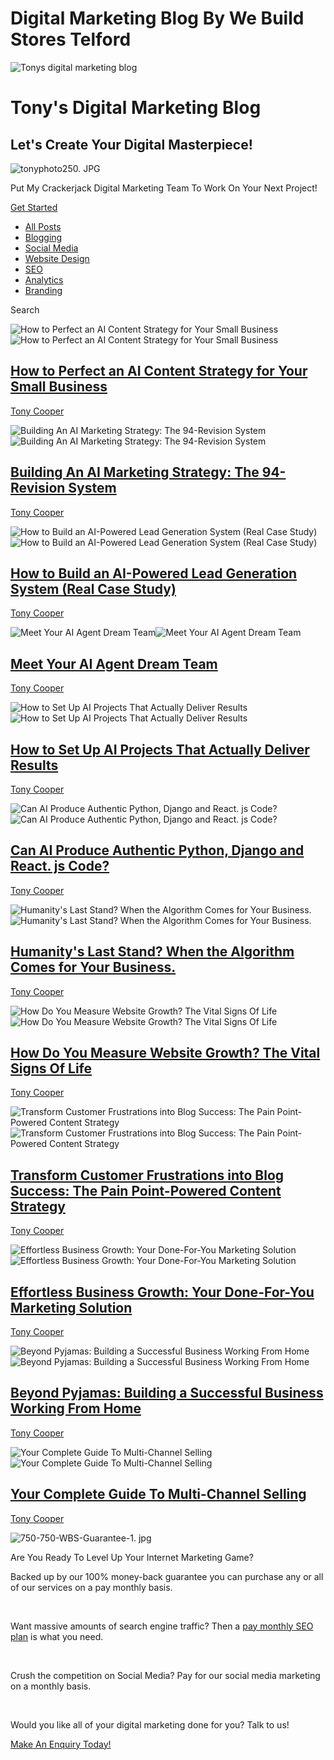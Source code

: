 # Digital Marketing Blog By We Build Stores Telford


![Tonys digital marketing blog](https://static.wixstatic.com/media/nsplsh_32a232040cb745e6b6d7981f1012f249~mv2.jpg/v1/fill/w_92,h_61,al_c,q_80,usm_0.66_1.00_0.01,blur_2,enc_avif,quality_auto/nsplsh_32a232040cb745e6b6d7981f1012f249~mv2.jpg)

# Tony's Digital Marketing Blog

## Let's Create Your Digital Masterpiece!

![tonyphoto250. JPG](https://static.wixstatic.com/media/950192_dc0a954f7cb0485ab57519268c0dd0f4~mv2.png/v1/fill/w_153,h_153,al_c,lg_1,q_85,enc_avif,quality_auto/tonyphoto250_JPG.png)

Put My Crackerjack Digital Marketing Team To Work On Your Next Project!

[Get Started](https://www.webuildstores.co.uk/contact)

 * [All Posts](https://www.webuildstores.co.uk/blog)
 * [Blogging](https://www.webuildstores.co.uk/blog/categories/blogging)
 * [Social Media](https://www.webuildstores.co.uk/blog/categories/social-media)
 * [Website Design](https://www.webuildstores.co.uk/blog/categories/website-design)
 * [SEO](https://www.webuildstores.co.uk/blog/categories/seo)
 * [Analytics](https://www.webuildstores.co.uk/blog/categories/analytics)
 * [Branding](https://www.webuildstores.co.uk/blog/categories/branding)

Search

![How to Perfect an AI Content Strategy for Your Small Business](https://static.wixstatic.com/media/950192_92c04d51be204653be1ee4642e0e6e6f~mv2.jpg/v1/fill/w_440,h_250,fp_0.50_0.50,q_30,blur_30,enc_avif,quality_auto/950192_92c04d51be204653be1ee4642e0e6e6f~mv2.webp)![How to Perfect an AI Content Strategy for Your Small Business](https://static.wixstatic.com/media/950192_92c04d51be204653be1ee4642e0e6e6f~mv2.jpg/v1/fill/w_292,h_166,fp_0.50_0.50,q_90,enc_avif,quality_auto/950192_92c04d51be204653be1ee4642e0e6e6f~mv2.webp)

## [How to Perfect an AI Content Strategy for Your Small Business](https://www.webuildstores.co.uk/post/ai-content-strategy)

[](https://www.webuildstores.co.uk/profile/tony-cooper59816/profile)

[Tony Cooper](https://www.webuildstores.co.uk/profile/tony-cooper59816/profile)


![Building An AI Marketing Strategy: The 94-Revision System](https://static.wixstatic.com/media/950192_2e6a3db090224ac081355cba15d0772d~mv2.jpg/v1/fill/w_440,h_250,fp_0.50_0.50,q_30,blur_30,enc_avif,quality_auto/950192_2e6a3db090224ac081355cba15d0772d~mv2.webp)![Building An AI Marketing Strategy: The 94-Revision System](https://static.wixstatic.com/media/950192_2e6a3db090224ac081355cba15d0772d~mv2.jpg/v1/fill/w_292,h_166,fp_0.50_0.50,q_90,enc_avif,quality_auto/950192_2e6a3db090224ac081355cba15d0772d~mv2.webp)

## [Building An AI Marketing Strategy: The 94-Revision System](https://www.webuildstores.co.uk/post/building-an-ai-marketing-strategy)

[](https://www.webuildstores.co.uk/profile/tony-cooper59816/profile)

[Tony Cooper](https://www.webuildstores.co.uk/profile/tony-cooper59816/profile)


![How to Build an AI-Powered Lead Generation System \(Real Case Study\)](https://static.wixstatic.com/media/950192_3118b8afb3eb41de8628ba06517bd8c1~mv2.jpg/v1/fill/w_440,h_250,fp_0.50_0.50,q_30,blur_30,enc_avif,quality_auto/950192_3118b8afb3eb41de8628ba06517bd8c1~mv2.webp)![How to Build an AI-Powered Lead Generation System \(Real Case Study\)](https://static.wixstatic.com/media/950192_3118b8afb3eb41de8628ba06517bd8c1~mv2.jpg/v1/fill/w_292,h_166,fp_0.50_0.50,q_90,enc_avif,quality_auto/950192_3118b8afb3eb41de8628ba06517bd8c1~mv2.webp)

## [How to Build an AI-Powered Lead Generation System (Real Case Study)](https://www.webuildstores.co.uk/post/how-to-build-an-ai-powered-lead-generation-system-real-case-study)

[](https://www.webuildstores.co.uk/profile/tony-cooper59816/profile)

[Tony Cooper](https://www.webuildstores.co.uk/profile/tony-cooper59816/profile)


![Meet Your AI Agent Dream Team](https://static.wixstatic.com/media/950192_cabe027dd68e4ab996b5a10cc03f12e0~mv2.jpg/v1/fill/w_440,h_250,fp_0.50_0.50,q_30,blur_30,enc_avif,quality_auto/950192_cabe027dd68e4ab996b5a10cc03f12e0~mv2.webp)![Meet Your AI Agent Dream Team](https://static.wixstatic.com/media/950192_cabe027dd68e4ab996b5a10cc03f12e0~mv2.jpg/v1/fill/w_292,h_166,fp_0.50_0.50,q_90,enc_avif,quality_auto/950192_cabe027dd68e4ab996b5a10cc03f12e0~mv2.webp)

## [Meet Your AI Agent Dream Team](https://www.webuildstores.co.uk/post/agent-dream-team)

[](https://www.webuildstores.co.uk/profile/tony-cooper59816/profile)

[Tony Cooper](https://www.webuildstores.co.uk/profile/tony-cooper59816/profile)


![How to Set Up AI Projects That Actually Deliver Results](https://static.wixstatic.com/media/950192_fa6f7a5735614a718d5b4ccab5e6052c~mv2.jpg/v1/fill/w_440,h_250,fp_0.50_0.50,q_30,blur_30,enc_avif,quality_auto/950192_fa6f7a5735614a718d5b4ccab5e6052c~mv2.webp)![How to Set Up AI Projects That Actually Deliver Results](https://static.wixstatic.com/media/950192_fa6f7a5735614a718d5b4ccab5e6052c~mv2.jpg/v1/fill/w_292,h_166,fp_0.50_0.50,q_90,enc_avif,quality_auto/950192_fa6f7a5735614a718d5b4ccab5e6052c~mv2.webp)

## [How to Set Up AI Projects That Actually Deliver Results](https://www.webuildstores.co.uk/post/how-to-set-up-ai-projects)

[](https://www.webuildstores.co.uk/profile/tony-cooper59816/profile)

[Tony Cooper](https://www.webuildstores.co.uk/profile/tony-cooper59816/profile)


![Can AI Produce Authentic Python, Django and React. js Code?](https://static.wixstatic.com/media/950192_15a44719b6fb47c2b2ea0583d8ebe4bb~mv2.jpg/v1/fill/w_440,h_250,fp_0.50_0.50,q_30,blur_30,enc_avif,quality_auto/950192_15a44719b6fb47c2b2ea0583d8ebe4bb~mv2.webp)![Can AI Produce Authentic Python, Django and React. js Code?](https://static.wixstatic.com/media/950192_15a44719b6fb47c2b2ea0583d8ebe4bb~mv2.jpg/v1/fill/w_292,h_166,fp_0.50_0.50,q_90,enc_avif,quality_auto/950192_15a44719b6fb47c2b2ea0583d8ebe4bb~mv2.webp)

## [Can AI Produce Authentic Python, Django and React. js Code?](https://www.webuildstores.co.uk/post/python-django-and-react-js-code)

[](https://www.webuildstores.co.uk/profile/tony-cooper59816/profile)

[Tony Cooper](https://www.webuildstores.co.uk/profile/tony-cooper59816/profile)


![Humanity's Last Stand? When the Algorithm Comes for Your Business. ](https://static.wixstatic.com/media/950192_af31bf4a6cca41c7bee7ab02628f4023~mv2.jpg/v1/fill/w_440,h_250,fp_0.50_0.50,q_30,blur_30,enc_avif,quality_auto/950192_af31bf4a6cca41c7bee7ab02628f4023~mv2.webp)![Humanity's Last Stand? When the Algorithm Comes for Your Business. ](https://static.wixstatic.com/media/950192_af31bf4a6cca41c7bee7ab02628f4023~mv2.jpg/v1/fill/w_292,h_166,fp_0.50_0.50,q_90,enc_avif,quality_auto/950192_af31bf4a6cca41c7bee7ab02628f4023~mv2.webp)

## [Humanity's Last Stand? When the Algorithm Comes for Your Business. ](https://www.webuildstores.co.uk/post/algorithm-comes-for-your-business)

[](https://www.webuildstores.co.uk/profile/tony-cooper59816/profile)

[Tony Cooper](https://www.webuildstores.co.uk/profile/tony-cooper59816/profile)


![How Do You Measure Website Growth? The Vital Signs Of Life](https://static.wixstatic.com/media/6b7f88_0b04396a9eaf4639971891d6e714a048~mv2.jpg/v1/fill/w_440,h_250,fp_0.50_0.50,q_30,blur_30,enc_avif,quality_auto/6b7f88_0b04396a9eaf4639971891d6e714a048~mv2.webp)![How Do You Measure Website Growth? The Vital Signs Of Life](https://static.wixstatic.com/media/6b7f88_0b04396a9eaf4639971891d6e714a048~mv2.jpg/v1/fill/w_292,h_166,fp_0.50_0.50,q_90,enc_avif,quality_auto/6b7f88_0b04396a9eaf4639971891d6e714a048~mv2.webp)

## [How Do You Measure Website Growth? The Vital Signs Of Life](https://www.webuildstores.co.uk/post/measure-website-growth)

[](https://www.webuildstores.co.uk/profile/storebuilder/profile)

[Tony Cooper](https://www.webuildstores.co.uk/profile/storebuilder/profile)


![Transform Customer Frustrations into Blog Success: The Pain Point-Powered Content Strategy](https://static.wixstatic.com/media/6b7f88_3d35dec1ef8241468672a498cb472167~mv2.jpg/v1/fill/w_440,h_250,fp_0.50_0.50,q_30,blur_30,enc_avif,quality_auto/6b7f88_3d35dec1ef8241468672a498cb472167~mv2.webp)![Transform Customer Frustrations into Blog Success: The Pain Point-Powered Content Strategy](https://static.wixstatic.com/media/6b7f88_3d35dec1ef8241468672a498cb472167~mv2.jpg/v1/fill/w_292,h_166,fp_0.50_0.50,q_90,enc_avif,quality_auto/6b7f88_3d35dec1ef8241468672a498cb472167~mv2.webp)

## [Transform Customer Frustrations into Blog Success: The Pain Point-Powered Content Strategy](https://www.webuildstores.co.uk/post/pain-point-matrix)

[](https://www.webuildstores.co.uk/profile/storebuilder/profile)

[Tony Cooper](https://www.webuildstores.co.uk/profile/storebuilder/profile)


![Effortless Business Growth: Your Done-For-You Marketing Solution](https://static.wixstatic.com/media/b0d63a_45dd73d2499b434583d03b3d0da33ab3~mv2.jpg/v1/fill/w_440,h_250,fp_0.50_0.50,q_30,blur_30,enc_avif,quality_auto/b0d63a_45dd73d2499b434583d03b3d0da33ab3~mv2.webp)![Effortless Business Growth: Your Done-For-You Marketing Solution](https://static.wixstatic.com/media/b0d63a_45dd73d2499b434583d03b3d0da33ab3~mv2.jpg/v1/fill/w_292,h_166,fp_0.50_0.50,q_90,enc_avif,quality_auto/b0d63a_45dd73d2499b434583d03b3d0da33ab3~mv2.webp)

## [Effortless Business Growth: Your Done-For-You Marketing Solution](https://www.webuildstores.co.uk/post/effortless-business-growth)

[](https://www.webuildstores.co.uk/profile/storebuilder/profile)

[Tony Cooper](https://www.webuildstores.co.uk/profile/storebuilder/profile)


![Beyond Pyjamas: Building a Successful Business Working From Home](https://static.wixstatic.com/media/6b7f88_ad9ee6216c804712864f81e6ae14eb27~mv2.jpg/v1/fill/w_440,h_250,fp_0.50_0.50,q_30,blur_30,enc_avif,quality_auto/6b7f88_ad9ee6216c804712864f81e6ae14eb27~mv2.webp)![Beyond Pyjamas: Building a Successful Business Working From Home](https://static.wixstatic.com/media/6b7f88_ad9ee6216c804712864f81e6ae14eb27~mv2.jpg/v1/fill/w_292,h_166,fp_0.50_0.50,q_90,enc_avif,quality_auto/6b7f88_ad9ee6216c804712864f81e6ae14eb27~mv2.webp)

## [Beyond Pyjamas: Building a Successful Business Working From Home](https://www.webuildstores.co.uk/post/beyond-pyjamas)

[](https://www.webuildstores.co.uk/profile/storebuilder/profile)

[Tony Cooper](https://www.webuildstores.co.uk/profile/storebuilder/profile)


![Your Complete Guide To Multi-Channel Selling](https://static.wixstatic.com/media/b0d63a_9b2331ae2d484538b1699e28e02ee796~mv2.jpg/v1/fill/w_440,h_250,fp_0.50_0.50,q_30,blur_30,enc_avif,quality_auto/b0d63a_9b2331ae2d484538b1699e28e02ee796~mv2.webp)![Your Complete Guide To Multi-Channel Selling](https://static.wixstatic.com/media/b0d63a_9b2331ae2d484538b1699e28e02ee796~mv2.jpg/v1/fill/w_292,h_166,fp_0.50_0.50,q_90,enc_avif,quality_auto/b0d63a_9b2331ae2d484538b1699e28e02ee796~mv2.webp)

## [Your Complete Guide To Multi-Channel Selling](https://www.webuildstores.co.uk/post/multi-channel-selling)

[](https://www.webuildstores.co.uk/profile/storebuilder/profile)

[Tony Cooper](https://www.webuildstores.co.uk/profile/storebuilder/profile)


![750-750-WBS-Guarantee-1. jpg](https://static.wixstatic.com/media/6b7f88_a675ac7772b54b729fec8f6a16b92078~mv2.jpg/v1/fill/w_154,h_154,al_c,q_80,usm_0.66_1.00_0.01,enc_avif,quality_auto/750-750-WBS-Guarantee-1.jpg)

Are You Ready To Level Up Your Internet Marketing Game?

Backed up by our 100% money-back guarantee you can purchase any or all of our services on a pay monthly basis.

​

Want massive amounts of search engine traffic? Then a [pay monthly SEO plan](https://www.webuildstores.co.uk/seo-copywriting) is what you need.

​

Crush the competition on Social Media? Pay for our social media marketing on a monthly basis.

​

Would you like all of your digital marketing done for you? Talk to us!

[Make An Enquiry Today!](https://www.webuildstores.co.uk/contact)
